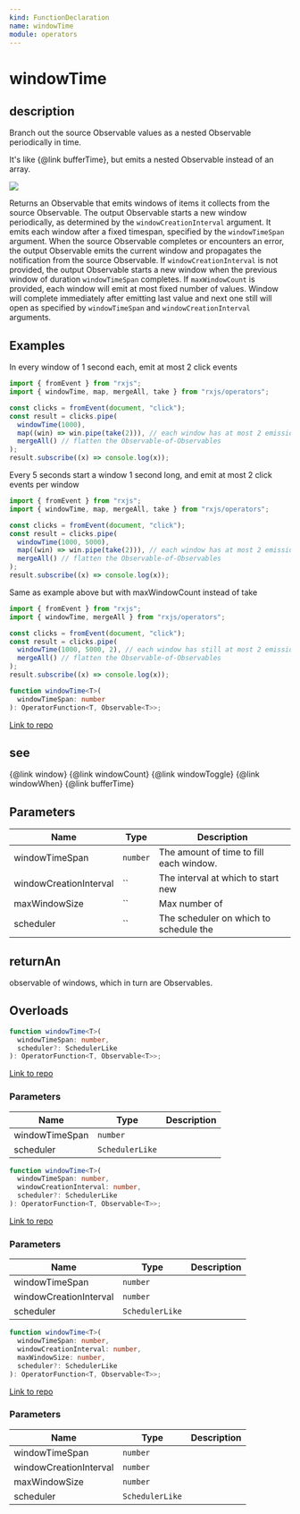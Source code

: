 ```yaml
---
kind: FunctionDeclaration
name: windowTime
module: operators
---
```


# windowTime

## description

Branch out the source Observable values as a nested Observable periodically
in time.

<span class="informal">It's like {@link bufferTime}, but emits a nested
Observable instead of an array.</span>

![](windowTime.png)

Returns an Observable that emits windows of items it collects from the source
Observable. The output Observable starts a new window periodically, as
determined by the `windowCreationInterval` argument. It emits each window
after a fixed timespan, specified by the `windowTimeSpan` argument. When the
source Observable completes or encounters an error, the output Observable
emits the current window and propagates the notification from the source
Observable. If `windowCreationInterval` is not provided, the output
Observable starts a new window when the previous window of duration
`windowTimeSpan` completes. If `maxWindowCount` is provided, each window
will emit at most fixed number of values. Window will complete immediately
after emitting last value and next one still will open as specified by
`windowTimeSpan` and `windowCreationInterval` arguments.

## Examples

In every window of 1 second each, emit at most 2 click events

```ts
import { fromEvent } from "rxjs";
import { windowTime, map, mergeAll, take } from "rxjs/operators";

const clicks = fromEvent(document, "click");
const result = clicks.pipe(
  windowTime(1000),
  map((win) => win.pipe(take(2))), // each window has at most 2 emissions
  mergeAll() // flatten the Observable-of-Observables
);
result.subscribe((x) => console.log(x));
```

Every 5 seconds start a window 1 second long, and emit at most 2 click events per window

```ts
import { fromEvent } from "rxjs";
import { windowTime, map, mergeAll, take } from "rxjs/operators";

const clicks = fromEvent(document, "click");
const result = clicks.pipe(
  windowTime(1000, 5000),
  map((win) => win.pipe(take(2))), // each window has at most 2 emissions
  mergeAll() // flatten the Observable-of-Observables
);
result.subscribe((x) => console.log(x));
```

Same as example above but with maxWindowCount instead of take

```ts
import { fromEvent } from "rxjs";
import { windowTime, mergeAll } from "rxjs/operators";

const clicks = fromEvent(document, "click");
const result = clicks.pipe(
  windowTime(1000, 5000, 2), // each window has still at most 2 emissions
  mergeAll() // flatten the Observable-of-Observables
);
result.subscribe((x) => console.log(x));
```

```ts
function windowTime<T>(
  windowTimeSpan: number
): OperatorFunction<T, Observable<T>>;
```

[Link to repo](https://github.com/ReactiveX/rxjs/blob/master/src/internal/operators/windowTime.ts#L100-L124)

## see

{@link window}
{@link windowCount}
{@link windowToggle}
{@link windowWhen}
{@link bufferTime}

## Parameters

| Name                   | Type     | Description                             |
| ---------------------- | -------- | --------------------------------------- |
| windowTimeSpan         | `number` | The amount of time to fill each window. |
| windowCreationInterval | ``       | The interval at which to start new      |
| maxWindowSize          | ``       | Max number of                           |
| scheduler              | ``       | The scheduler on which to schedule the  |

## returnAn

observable of windows, which in turn are Observables.

## Overloads

```ts
function windowTime<T>(
  windowTimeSpan: number,
  scheduler?: SchedulerLike
): OperatorFunction<T, Observable<T>>;
```

[Link to repo](https://github.com/ReactiveX/rxjs/blob/master/src/internal/operators/windowTime.ts#L12-L13)

### Parameters

| Name           | Type            | Description |
| -------------- | --------------- | ----------- |
| windowTimeSpan | `number`        |             |
| scheduler      | `SchedulerLike` |             |

```ts
function windowTime<T>(
  windowTimeSpan: number,
  windowCreationInterval: number,
  scheduler?: SchedulerLike
): OperatorFunction<T, Observable<T>>;
```

[Link to repo](https://github.com/ReactiveX/rxjs/blob/master/src/internal/operators/windowTime.ts#L14-L16)

### Parameters

| Name                   | Type            | Description |
| ---------------------- | --------------- | ----------- |
| windowTimeSpan         | `number`        |             |
| windowCreationInterval | `number`        |             |
| scheduler              | `SchedulerLike` |             |

```ts
function windowTime<T>(
  windowTimeSpan: number,
  windowCreationInterval: number,
  maxWindowSize: number,
  scheduler?: SchedulerLike
): OperatorFunction<T, Observable<T>>;
```

[Link to repo](https://github.com/ReactiveX/rxjs/blob/master/src/internal/operators/windowTime.ts#L17-L20)

### Parameters

| Name                   | Type            | Description |
| ---------------------- | --------------- | ----------- |
| windowTimeSpan         | `number`        |             |
| windowCreationInterval | `number`        |             |
| maxWindowSize          | `number`        |             |
| scheduler              | `SchedulerLike` |             |
